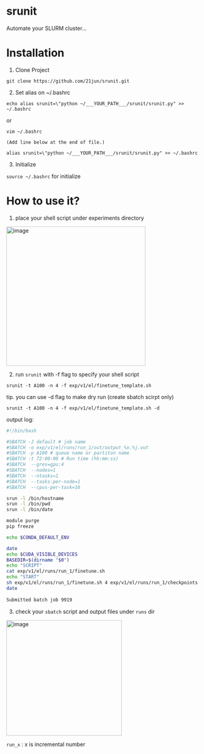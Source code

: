 # srunit

Automate your SLURM cluster...

# Installation


1. Clone Project

```
git clone https://github.com/21jun/srunit.git
```

2. Set alias on ~/.bashrc

```
echo alias srunit=\"python ~/___YOUR_PATH___/srunit/srunit.py" >> ~/.bashrc
```
or 

```
vim ~/.bashrc

(Add line below at the end of file.)

alias srunit=\"python ~/___YOUR_PATH___/srunit/srunit.py" >> ~/.bashrc
```



3. Initialize 

`source ~/.bashrc` for initialize

# How to use it?

1. place your shell script under experiments directory
<img width="364" alt="image" src="https://user-images.githubusercontent.com/29483429/219865452-6b25caae-f820-4838-9cd3-12f4a42918ef.png">

2. run `srunit` with -f flag to specify your shell script

`srunit -t A100 -n 4 -f exp/v1/el/finetune_template.sh`

tip. you can use -d flag to make dry run (create sbatch scirpt only)

`srunit -t A100 -n 4 -f exp/v1/el/finetune_template.sh -d`

output log:
```sh
#!/bin/bash

#SBATCH -J default # job name
#SBATCH -o exp/v1/el/runs/run_1/out/output_%x.%j.out 
#SBATCH -p A100 # queue name or partiton name
#SBATCH -t 72:00:00 # Run time (hh:mm:ss)
#SBATCH  --gres=gpu:4
#SBATCH  --nodes=1
#SBATCH  --ntasks=1
#SBATCH  --tasks-per-node=1
#SBATCH  --cpus-per-task=16

srun -l /bin/hostname
srun -l /bin/pwd
srun -l /bin/date

module purge
pip freeze

echo $CONDA_DEFAULT_ENV

date
echo $CUDA_VISIBLE_DEVICES
BASEDIR=$(dirname "$0")
echo "SCRIPT"
cat exp/v1/el/runs/run_1/finetune.sh
echo "START"
sh exp/v1/el/runs/run_1/finetune.sh 4 exp/v1/el/runs/run_1/checkpoints
date
    
Submitted batch job 9919
```

3. check your `sbatch` script and output files under `runs` dir

<img width="302" alt="image" src="https://user-images.githubusercontent.com/29483429/219865617-e6a337e6-e6d6-42da-ad94-5876cc20f049.png">

`run_x` : x is incremental number


